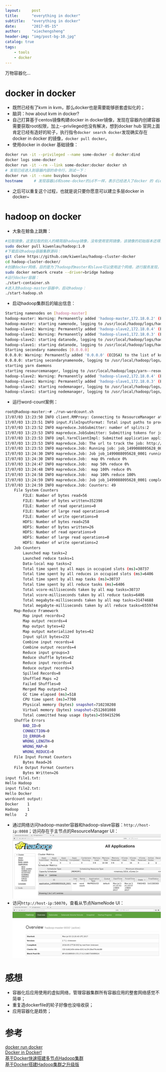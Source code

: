 ```yaml
---
layout:     post
title:      "everything in docker"
subtitle:   "everything in docker"
date:       "2017-05-15"
author:     "xiechengsheng"
header-img: "img/post-bg-10.jpg"
catalog: true
tags:
    - tools
    - docker
---
```


万物容器化...

# docker in docker
- 既然已经有了kvm in kvm，那么docker也是需要能够嵌套虚拟化的；
- 脑洞：how about kvm in docker?
- 自己打算基于centos镜像构建docker in docker镜像，发现在容器内创建容器需要获取root权限，加上--privileged也没有解决，想到docker hub 官网上面肯定已经有造好的轮子，执行指令`docker search docker`发现确实存在docker in docker 的镜像，`docker pull docker`。
- 使用docker in docker 基础镜像：
```sh
docker run -it --privileged --name some-docker -d docker:dind
docker logs some-docker
docker run -it --rm --link some-docker:docker docker sh
# 发现已经进入到容器内部的命令行，测试一下：
docker run -it --name busybox busybox
hostname     # 发现容器id和some-docker的id不一样，表示已经进入了docker 的 dicker镜像
```
- 之后可以重复这个过程，也就是说只要你愿意可以建立多层docker in docker~

# hadoop on docker
- 大象在鲸鱼上跳舞：
```sh
#拉取镜像，这里拉取的别人的精简版hadoop镜像，没有使用官网镜像，该镜像的初始版本还得过奖
sudo docker pull kiwenlau/hadoop:1.0
#下载启动hadoop容器集群源码：
git clone https://github.com/kiwenlau/hadoop-cluster-docker
cd hadoop-cluster-docker/
#创建docker网络，目的是为了hadoop的master和slave可以使用这个网络，进行服务发现，相当于DNS服务器
sudo docker network create --driver=bridge hadoop
#运行docker容器：
./start-container.sh
#进入到hadoop-master容器中，启动hadoop：
./start-hadoop.sh
```

- 启动hadoop集群后的输出信息：
```sh
Starting namenodes on [hadoop-master]
hadoop-master: Warning: Permanently added 'hadoop-master,172.18.0.2' (ECDSA) to the list of known hosts.
hadoop-master: starting namenode, logging to /usr/local/hadoop/logs/hadoop-root-namenode-hadoop-master.out
hadoop-slave2: Warning: Permanently added 'hadoop-slave2,172.18.0.4' (ECDSA) to the list of known hosts.
hadoop-slave1: Warning: Permanently added 'hadoop-slave1,172.18.0.3' (ECDSA) to the list of known hosts.
hadoop-slave2: starting datanode, logging to /usr/local/hadoop/logs/hadoop-root-datanode-hadoop-slave2.out
hadoop-slave1: starting datanode, logging to /usr/local/hadoop/logs/hadoop-root-datanode-hadoop-slave1.out
Starting secondary namenodes [0.0.0.0]
0.0.0.0: Warning: Permanently added '0.0.0.0' (ECDSA) to the list of known hosts.
0.0.0.0: starting secondarynamenode, logging to /usr/local/hadoop/logs/hadoop-root-secondarynamenode-hadoop-master.out
starting yarn daemons
starting resourcemanager, logging to /usr/local/hadoop/logs/yarn--resourcemanager-hadoop-master.out
hadoop-slave2: Warning: Permanently added 'hadoop-slave2,172.18.0.4' (ECDSA) to the list of known hosts.
hadoop-slave1: Warning: Permanently added 'hadoop-slave1,172.18.0.3' (ECDSA) to the list of known hosts.
hadoop-slave2: starting nodemanager, logging to /usr/local/hadoop/logs/yarn-root-nodemanager-hadoop-slave2.out
hadoop-slave1: starting nodemanager, logging to /usr/local/hadoop/logs/yarn-root-nodemanager-hadoop-slave1.out
```

- 运行word-count案例：
```sh
root@hadoop-master:~# ./run-wordcount.sh
17/07/03 13:23:50 INFO client.RMProxy: Connecting to ResourceManager at hadoop-master/172.18.0.2:8032
17/07/03 13:23:51 INFO input.FileInputFormat: Total input paths to process : 2
17/07/03 13:23:52 INFO mapreduce.JobSubmitter: number of splits:2
17/07/03 13:23:53 INFO mapreduce.JobSubmitter: Submitting tokens for job: job_1499088095628_0001
17/07/03 13:23:53 INFO impl.YarnClientImpl: Submitted application application_1499088095628_0001
17/07/03 13:23:53 INFO mapreduce.Job: The url to track the job: http://hadoop-master:8088/proxy/application_1499088095628_0001/
17/07/03 13:23:53 INFO mapreduce.Job: Running job: job_1499088095628_0001
17/07/03 13:24:30 INFO mapreduce.Job: Job job_1499088095628_0001 running in uber mode : false
17/07/03 13:24:30 INFO mapreduce.Job:  map 0% reduce 0%
17/07/03 13:24:47 INFO mapreduce.Job:  map 50% reduce 0%
17/07/03 13:24:48 INFO mapreduce.Job:  map 100% reduce 0%
17/07/03 13:24:58 INFO mapreduce.Job:  map 100% reduce 100%
17/07/03 13:24:59 INFO mapreduce.Job: Job job_1499088095628_0001 completed successfully
17/07/03 13:24:59 INFO mapreduce.Job: Counters: 49
    File System Counters
        FILE: Number of bytes read=56
        FILE: Number of bytes written=352398
        FILE: Number of read operations=0
        FILE: Number of large read operations=0
        FILE: Number of write operations=0
        HDFS: Number of bytes read=258
        HDFS: Number of bytes written=26
        HDFS: Number of read operations=9
        HDFS: Number of large read operations=0
        HDFS: Number of write operations=2
    Job Counters
        Launched map tasks=2
        Launched reduce tasks=1
        Data-local map tasks=2
        Total time spent by all maps in occupied slots (ms)=30737
        Total time spent by all reduces in occupied slots (ms)=6406
        Total time spent by all map tasks (ms)=30737
        Total time spent by all reduce tasks (ms)=6406
        Total vcore-milliseconds taken by all map tasks=30737
        Total vcore-milliseconds taken by all reduce tasks=6406
        Total megabyte-milliseconds taken by all map tasks=31474688
        Total megabyte-milliseconds taken by all reduce tasks=6559744
    Map-Reduce Framework
        Map input records=2
        Map output records=4
        Map output bytes=42
        Map output materialized bytes=62
        Input split bytes=232
        Combine input records=4
        Combine output records=4
        Reduce input groups=3
        Reduce shuffle bytes=62
        Reduce input records=4
        Reduce output records=3
        Spilled Records=8
        Shuffled Maps =2
        Failed Shuffles=0
        Merged Map outputs=2
        GC time elapsed (ms)=518
        CPU time spent (ms)=7700
        Physical memory (bytes) snapshot=710238208
        Virtual memory (bytes) snapshot=2512601088
        Total committed heap usage (bytes)=559415296
    Shuffle Errors
        BAD_ID=0
        CONNECTION=0
        IO_ERROR=0
        WRONG_LENGTH=0
        WRONG_MAP=0
        WRONG_REDUCE=0
    File Input Format Counters
        Bytes Read=26
    File Output Format Counters
        Bytes Written=26
input file1.txt:
Hello Hadoop
input file2.txt:
Hello Docker
wordcount output:
Docker    1
Hadoop    1
Hello    2
```

- 通过网络访问hadoop-master容器和hadoop-slave容器：`http://host-ip:8088`；访问存在于主节点的ResourceManager UI：
![ResourceManager UI](/img/in-post/everything-in-docker/ResourceManager.png)
- 访问`http://host-ip:50070`，查看从节点NameNode UI：
![NameNode UI](/img/in-post/everything-in-docker/NameNode.png)



# 感想
- 容器化后应用使用的虚拟网络，管理容器集群所有容器应用的整套网络感觉不简单；
- 重复造dockerfile的轮子好像也没啥收获；
- 应用容器化是趋势；

# 参考
[docker run docker](https://asciinema.org/a/24707)       
[Docker in Docker!](https://hub.docker.com/_/docker/)    
[基于Docker快速搭建多节点Hadoop集群](http://dockone.io/article/395)       
[基于Docker搭建Hadoop集群之升级版](http://kiwenlau.com/2016/06/12/160612-hadoop-cluster-docker-update/)    
